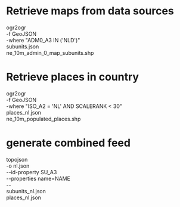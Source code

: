 
# Retrieve maps from data sources
ogr2ogr \
  -f GeoJSON \
  -where "ADM0_A3 IN ('NLD')" \
  subunits.json \
  ne_10m_admin_0_map_subunits.shp

# Retrieve places in country
  ogr2ogr \
  -f GeoJSON \
  -where "ISO_A2 = 'NL' AND SCALERANK < 30" \
  places_nl.json \
  ne_10m_populated_places.shp

# generate combined feed
  topojson \
    -o nl.json \
    --id-property SU_A3 \
    --properties name=NAME \
    -- \
    subunits_nl.json \
    places_nl.json
